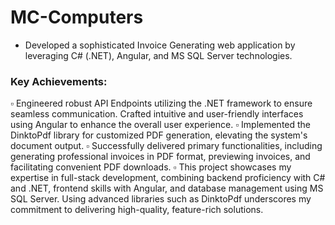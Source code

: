 # MC-Computers
- Developed a sophisticated Invoice Generating web application by leveraging C# (.NET), Angular, and MS SQL Server technologies.
### Key Achievements:
▫️ Engineered robust API Endpoints utilizing the .NET framework to ensure seamless communication.
Crafted intuitive and user-friendly interfaces using Angular to enhance the overall user experience.
▫️ Implemented the DinktoPdf library for customized PDF generation, elevating the system's document output.
▫️ Successfully delivered primary functionalities, including generating professional invoices in PDF format, previewing invoices, and facilitating convenient PDF downloads.
▫️ This project showcases my expertise in full-stack development, combining backend proficiency with C# and .NET, frontend skills with Angular, and database management using MS SQL Server. Using advanced libraries such as DinktoPdf underscores my commitment to delivering high-quality, feature-rich solutions.
